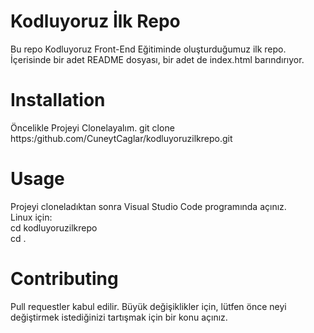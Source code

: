 # Kodluyoruz İlk Repo
Bu repo Kodluyoruz Front-End Eğitiminde oluşturduğumuz ilk repo. İçerisinde bir adet README dosyası, bir adet de index.html barındırıyor.
# Installation 
Öncelikle Projeyi Clonelayalım.
git clone https:/github.com/CuneytCaglar/kodluyoruzilkrepo.git
# Usage
Projeyi cloneladıktan sonra Visual Studio Code programında açınız. <br/>
Linux için: <br/>
cd kodluyoruzilkrepo <br/>
cd . <br/>
# Contributing 
Pull requestler kabul edilir. Büyük değişiklikler için, lütfen önce neyi değiştirmek istediğinizi tartışmak için bir konu açınız.
